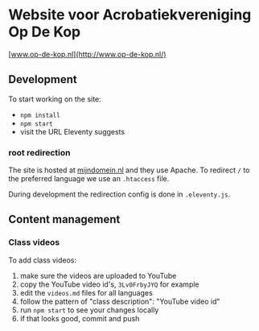 # Website voor Acrobatiekvereniging Op De Kop

[www.op-de-kop.nl](http://www.op-de-kop.nl/)

## Development

To start working on the site:

- `npm install`
- `npm start`
- visit the URL Eleventy suggests


### root redirection

The site is hosted at [mijndomein.nl](https://mijndomein.nl) and they use
Apache. To redirect `/` to the preferred language we use an `.htaccess` file.

During development the redirection config is done in `.eleventy.js`.

## Content management

### Class videos

To add class videos:

1. make sure the videos are uploaded to YouTube
1. copy the YouTube video id's, `3Lv0FrbyJYQ` for example
1. edit the `videos.md` files for all languages
1. follow the pattern of "class description": "YouTube video id"
1. run `npm start` to see your changes locally
1. if that looks good, commit and push
